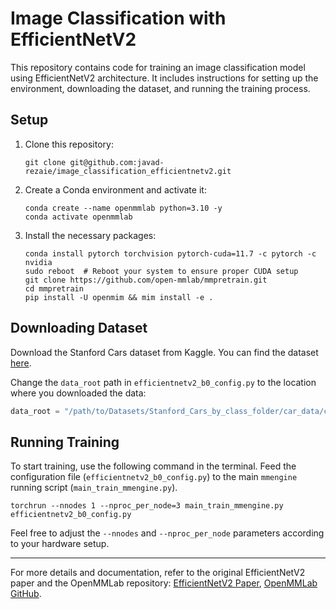# Image Classification with EfficientNetV2

This repository contains code for training an image classification model using EfficientNetV2 architecture. It includes instructions for setting up the environment, downloading the dataset, and running the training process.

## Setup

1. Clone this repository:

   ```shell
   git clone git@github.com:javad-rezaie/image_classification_efficientnetv2.git
   ```

2. Create a Conda environment and activate it:

   ```shell
   conda create --name openmmlab python=3.10 -y
   conda activate openmmlab
   ```

3. Install the necessary packages:

   ```shell
   conda install pytorch torchvision pytorch-cuda=11.7 -c pytorch -c nvidia
   sudo reboot  # Reboot your system to ensure proper CUDA setup
   git clone https://github.com/open-mmlab/mmpretrain.git
   cd mmpretrain
   pip install -U openmim && mim install -e .
   ```

## Downloading Dataset

Download the Stanford Cars dataset from Kaggle. You can find the dataset [here](https://www.kaggle.com/jessicali9530/stanford-cars-dataset).

Change the `data_root` path in `efficientnetv2_b0_config.py` to the location where you downloaded the data:

```python
data_root = "/path/to/Datasets/Stanford_Cars_by_class_folder/car_data/car_data/"
```

## Running Training

To start training, use the following command in the terminal. Feed the configuration file (`efficientnetv2_b0_config.py`) to the main `mmengine` running script (`main_train_mmengine.py`).

```shell
torchrun --nnodes 1 --nproc_per_node=3 main_train_mmengine.py efficientnetv2_b0_config.py
```

Feel free to adjust the `--nnodes` and `--nproc_per_node` parameters according to your hardware setup.

---

For more details and documentation, refer to the original EfficientNetV2 paper and the OpenMMLab repository: [EfficientNetV2 Paper](https://arxiv.org/abs/2104.00298), [OpenMMLab GitHub](https://github.com/open-mmlab).